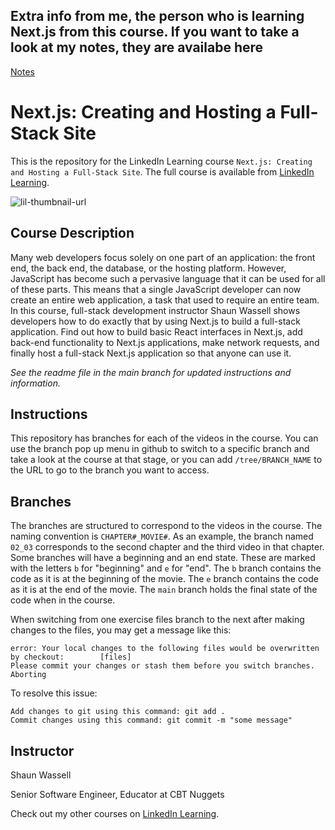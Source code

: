 ## Extra info from me, the person who is learning Next.js from this course. If you want to take a look at my notes, they are availabe here
[Notes](https://docs.google.com/document/d/1hQJUNX0kCVXoHFyQrdx3BYWDNU6JDkWodViYGhpgJys/edit?usp=sharing)


# Next.js: Creating and Hosting a Full-Stack Site
This is the repository for the LinkedIn Learning course `Next.js: Creating and Hosting a Full-Stack Site`. The full course is available from [LinkedIn Learning][lil-course-url].

![lil-thumbnail-url]

## Course Description

Many web developers focus solely on one part of an application: the front end, the back end, the database, or the hosting platform. However, JavaScript has become such a pervasive language that it can be used for all of these parts. This means that a single JavaScript developer can now create an entire web application, a task that used to require an entire team. In this course, full-stack development instructor Shaun Wassell shows developers how to do exactly that by using Next.js to build a full-stack application. Find out how to build basic React interfaces in Next.js, add back-end functionality to Next.js applications, make network requests, and finally host a full-stack Next.js application so that anyone can use it.

_See the readme file in the main branch for updated instructions and information._
## Instructions
This repository has branches for each of the videos in the course. You can use the branch pop up menu in github to switch to a specific branch and take a look at the course at that stage, or you can add `/tree/BRANCH_NAME` to the URL to go to the branch you want to access.

## Branches
The branches are structured to correspond to the videos in the course. The naming convention is `CHAPTER#_MOVIE#`. As an example, the branch named `02_03` corresponds to the second chapter and the third video in that chapter. 
Some branches will have a beginning and an end state. These are marked with the letters `b` for "beginning" and `e` for "end". The `b` branch contains the code as it is at the beginning of the movie. The `e` branch contains the code as it is at the end of the movie. The `main` branch holds the final state of the code when in the course.

When switching from one exercise files branch to the next after making changes to the files, you may get a message like this:

    error: Your local changes to the following files would be overwritten by checkout:        [files]
    Please commit your changes or stash them before you switch branches.
    Aborting

To resolve this issue:
	
    Add changes to git using this command: git add .
	Commit changes using this command: git commit -m "some message"

## Instructor

Shaun Wassell

Senior Software Engineer, Educator at CBT Nuggets


Check out my other courses on [LinkedIn Learning](https://www.linkedin.com/learning/instructors/shaun-wassell?u=104).

[0]: # (Replace these placeholder URLs with actual course URLs)

[lil-course-url]: https://www.linkedin.com/learning/next-js-creating-and-hosting-a-full-stack-site
[lil-thumbnail-url]: https://media.licdn.com/dms/image/v2/D560DAQHXePcdOQve_w/learning-public-crop_675_1200/learning-public-crop_675_1200/0/1730333299899?e=2147483647&v=beta&t=rjCaYb0ANoXYa7lncnl68kQ4Ke6cXk60CBXlxXl4R6w

